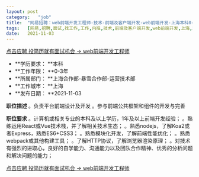 ```yaml
---
layout:	post
category:	"job"
title:	"网易招聘：web前端开发工程师-技术-前端及客户端开发-web前端开发-上海本科0-3年"
tags:	[网易,招聘,面试,找工作,工作,内推,技术,前端及客户端开发,web前端开发,上海,本科,0-3年]
date:	2021-11-03
---
```


[点击应聘 投简历就有面试机会 -> web前端开发工程师](http://mobile.bole.netease.com/bole/boleDetail?id=27900&employeeId=346f03c3cda5f04c&key=all)



- **学历要求： **本科
- **工作年限： **0-3年
- **所属部门： **上海合作部-暴雪合作部-运营技术部
- **工作城市： **上海
- **发布日期： **2021-11-03



**职位描述**
。负责平台前端设计及开发
。参与前端公共框架和组件的开发与完善



**职位要求**
。计算机或相关专业的本科及以上学历，1年及以上前端开发经验；
。熟练运用React或Vue技术栈，并了解相关技术生态；
。熟悉nodejs，了解Koa2或者Express，熟悉ES6+CSS3；
。熟悉模块化开发，了解前端性能优化；
。熟悉webpack或其他构建工具；
。了解HTTP协议，了解浏览器渲染原理；
。对技术有强烈的进取心，良好的自学能力、沟通能力以及团队合作精神、优秀的分析问题和解决问题的能力；



[点击应聘 投简历就有面试机会 -> web前端开发工程师](http://mobile.bole.netease.com/bole/boleDetail?id=27900&employeeId=346f03c3cda5f04c&key=all)